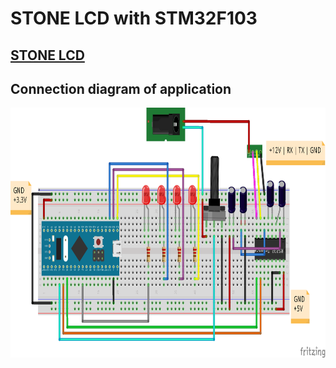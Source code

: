 
# STONE LCD with STM32F103

## <a href="https://www.stoneitech.com/product/by-application/industrial-type">STONE LCD</a>

## Connection diagram of application
<img src="fritzing/image.png" height=400px>